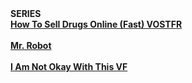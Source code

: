 <head>
<title>DARK DOWNLOAD</title>
<link rel="shortcut icon" href="https://psyquoquackpack.github.io/favicon.ico">
</head>
<body>
<b>SERIES</b>
<br><b><a rel="external nofollow" target="_blank" href="https://free-to.github.io/series/sell">How To Sell Drugs Online (Fast) VOSTFR</a></b><br>
  <br>
<b><a rel="external nofollow" target="_blank" href="free-to.github.io/series/mr_robot">Mr. Robot</a></b><br>
<br>
<b><a rel="external nofollow" target="_blank" href="https://free-to.github.io/series/not_okay">I Am Not Okay With This VF</a></b><br>
